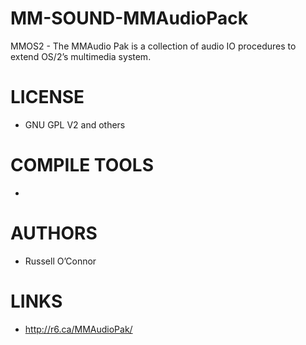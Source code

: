 MM-SOUND-MMAudioPack
====================

MMOS2 - The MMAudio Pak is a collection of audio IO procedures to extend OS/2’s multimedia system.

LICENSE
===============
* GNU GPL V2 and others

COMPILE TOOLS
===============
* 

AUTHORS
===============
* Russell O’Connor

LINKS
===============
* http://r6.ca/MMAudioPak/

